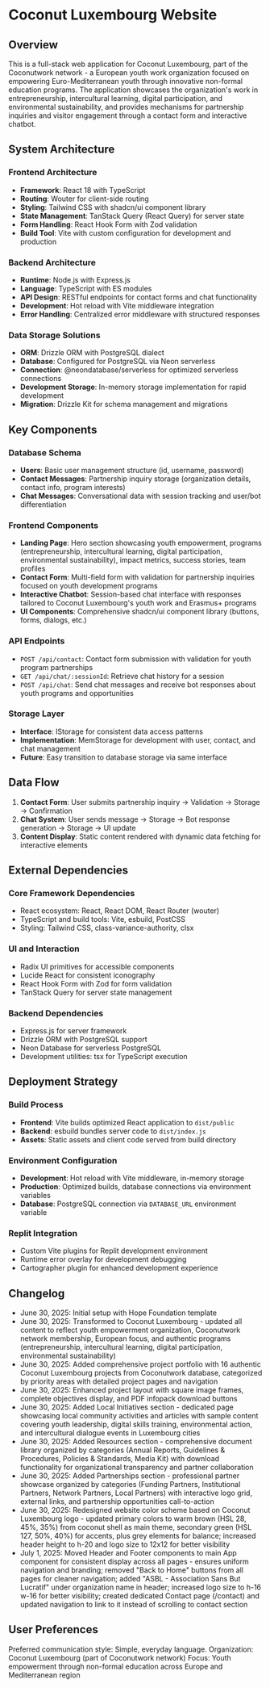# Coconut Luxembourg Website

## Overview

This is a full-stack web application for Coconut Luxembourg, part of the Coconutwork network - a European youth work organization focused on empowering Euro-Mediterranean youth through innovative non-formal education programs. The application showcases the organization's work in entrepreneurship, intercultural learning, digital participation, and environmental sustainability, and provides mechanisms for partnership inquiries and visitor engagement through a contact form and interactive chatbot.

## System Architecture

### Frontend Architecture
- **Framework**: React 18 with TypeScript
- **Routing**: Wouter for client-side routing
- **Styling**: Tailwind CSS with shadcn/ui component library
- **State Management**: TanStack Query (React Query) for server state
- **Form Handling**: React Hook Form with Zod validation
- **Build Tool**: Vite with custom configuration for development and production

### Backend Architecture
- **Runtime**: Node.js with Express.js
- **Language**: TypeScript with ES modules
- **API Design**: RESTful endpoints for contact forms and chat functionality
- **Development**: Hot reload with Vite middleware integration
- **Error Handling**: Centralized error middleware with structured responses

### Data Storage Solutions
- **ORM**: Drizzle ORM with PostgreSQL dialect
- **Database**: Configured for PostgreSQL via Neon serverless
- **Connection**: @neondatabase/serverless for optimized serverless connections
- **Development Storage**: In-memory storage implementation for rapid development
- **Migration**: Drizzle Kit for schema management and migrations

## Key Components

### Database Schema
- **Users**: Basic user management structure (id, username, password)
- **Contact Messages**: Partnership inquiry storage (organization details, contact info, program interests)
- **Chat Messages**: Conversational data with session tracking and user/bot differentiation

### Frontend Components
- **Landing Page**: Hero section showcasing youth empowerment, programs (entrepreneurship, intercultural learning, digital participation, environmental sustainability), impact metrics, success stories, team profiles
- **Contact Form**: Multi-field form with validation for partnership inquiries focused on youth development programs
- **Interactive Chatbot**: Session-based chat interface with responses tailored to Coconut Luxembourg's youth work and Erasmus+ programs
- **UI Components**: Comprehensive shadcn/ui component library (buttons, forms, dialogs, etc.)

### API Endpoints
- `POST /api/contact`: Contact form submission with validation for youth program partnerships
- `GET /api/chat/:sessionId`: Retrieve chat history for a session
- `POST /api/chat`: Send chat messages and receive bot responses about youth programs and opportunities

### Storage Layer
- **Interface**: IStorage for consistent data access patterns
- **Implementation**: MemStorage for development with user, contact, and chat management
- **Future**: Easy transition to database storage via same interface

## Data Flow

1. **Contact Form**: User submits partnership inquiry → Validation → Storage → Confirmation
2. **Chat System**: User sends message → Storage → Bot response generation → Storage → UI update
3. **Content Display**: Static content rendered with dynamic data fetching for interactive elements

## External Dependencies

### Core Framework Dependencies
- React ecosystem: React, React DOM, React Router (wouter)
- TypeScript and build tools: Vite, esbuild, PostCSS
- Styling: Tailwind CSS, class-variance-authority, clsx

### UI and Interaction
- Radix UI primitives for accessible components
- Lucide React for consistent iconography
- React Hook Form with Zod for form validation
- TanStack Query for server state management

### Backend Dependencies
- Express.js for server framework
- Drizzle ORM with PostgreSQL support
- Neon Database for serverless PostgreSQL
- Development utilities: tsx for TypeScript execution

## Deployment Strategy

### Build Process
- **Frontend**: Vite builds optimized React application to `dist/public`
- **Backend**: esbuild bundles server code to `dist/index.js`
- **Assets**: Static assets and client code served from build directory

### Environment Configuration
- **Development**: Hot reload with Vite middleware, in-memory storage
- **Production**: Optimized builds, database connections via environment variables
- **Database**: PostgreSQL connection via `DATABASE_URL` environment variable

### Replit Integration
- Custom Vite plugins for Replit development environment
- Runtime error overlay for development debugging
- Cartographer plugin for enhanced development experience

## Changelog
- June 30, 2025: Initial setup with Hope Foundation template
- June 30, 2025: Transformed to Coconut Luxembourg - updated all content to reflect youth empowerment organization, Coconutwork network membership, European focus, and authentic programs (entrepreneurship, intercultural learning, digital participation, environmental sustainability)
- June 30, 2025: Added comprehensive project portfolio with 16 authentic Coconut Luxembourg projects from Coconutwork database, categorized by priority areas with detailed project pages and navigation
- June 30, 2025: Enhanced project layout with square image frames, complete objectives display, and PDF infopack download buttons
- June 30, 2025: Added Local Initiatives section - dedicated page showcasing local community activities and articles with sample content covering youth leadership, digital skills training, environmental action, and intercultural dialogue events in Luxembourg cities
- June 30, 2025: Added Resources section - comprehensive document library organized by categories (Annual Reports, Guidelines & Procedures, Policies & Standards, Media Kit) with download functionality for organizational transparency and partner collaboration
- June 30, 2025: Added Partnerships section - professional partner showcase organized by categories (Funding Partners, Institutional Partners, Network Partners, Local Partners) with interactive logo grid, external links, and partnership opportunities call-to-action
- June 30, 2025: Redesigned website color scheme based on Coconut Luxembourg logo - updated primary colors to warm brown (HSL 28, 45%, 35%) from coconut shell as main theme, secondary green (HSL 127, 50%, 40%) for accents, plus grey elements for balance; increased header height to h-20 and logo size to 12x12 for better visibility
- July 1, 2025: Moved Header and Footer components to main App component for consistent display across all pages - ensures uniform navigation and branding; removed "Back to Home" buttons from all pages for cleaner navigation; added "ASBL - Association Sans But Lucratif" under organization name in header; increased logo size to h-16 w-16 for better visibility; created dedicated Contact page (/contact) and updated navigation to link to it instead of scrolling to contact section

## User Preferences

Preferred communication style: Simple, everyday language.
Organization: Coconut Luxembourg (part of Coconutwork network)
Focus: Youth empowerment through non-formal education across Europe and Mediterranean region